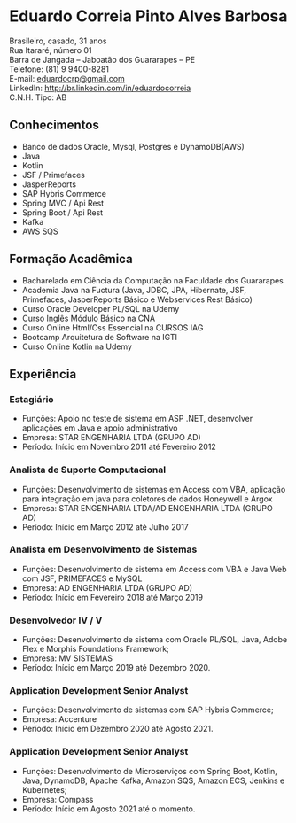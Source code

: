# Eduardo Correia Pinto Alves Barbosa
Brasileiro, casado, 31 anos </br>
Rua Itararé, número 01 </br>
Barra de Jangada – Jaboatão dos Guararapes – PE </br>
Telefone: (81) 9 9400-8281 </br>
E-mail: ​eduardocrp@gmail.com​  </br>
LinkedIn: ​http://br.linkedin.com/in/eduardocorreia </br>
C.N.H. Tipo: AB </br>


## Conhecimentos
* Banco de dados Oracle, Mysql, Postgres e DynamoDB(AWS)
* Java
* Kotlin
* JSF / Primefaces
* JasperReports
* SAP Hybris Commerce
* Spring MVC / Api Rest
* Spring Boot / Api Rest
* Kafka
* AWS SQS

## Formação Acadêmica
* Bacharelado em Ciência da Computação na Faculdade dos Guararapes
* Academia Java na Fuctura (Java, JDBC, JPA, Hibernate, JSF, Primefaces, JasperReports Básico e Webservices Rest Básico)
* Curso Oracle Developer PL/SQL na Udemy
* Curso Inglês Módulo Básico na CNA
* Curso Online Html/Css Essencial na CURSOS IAG
* Bootcamp Arquitetura de Software na IGTI
* Curso Online Kotlin na Udemy

## Experiência
### Estagiário
* Funções: Apoio no teste de sistema em ASP .NET, desenvolver aplicações em Java e apoio administrativo
* Empresa: STAR ENGENHARIA LTDA (GRUPO AD) 
* Período: Início em Novembro 2011 até Fevereiro 2012
### Analista de Suporte Computacional 
* Funções: Desenvolvimento de sistemas em Access com VBA, aplicação para integração em java para coletores de dados Honeywell e Argox
* Empresa: STAR ENGENHARIA LTDA/AD ENGENHARIA LTDA (GRUPO AD)
* Período: Início em Março 2012 até Julho 2017
### Analista em Desenvolvimento de Sistemas 
* Funções: Desenvolvimento de sistema em Access com VBA e Java Web com JSF, PRIMEFACES e MySQL
* Empresa: AD ENGENHARIA LTDA (GRUPO AD)
* Período: Início em Fevereiro 2018 até Março 2019
### Desenvolvedor IV / V
* Funções: Desenvolvimento de sistema com Oracle PL/SQL, Java, Adobe Flex e Morphis Foundations Framework;
* Empresa: MV SISTEMAS
* Período: Início em Março 2019 até Dezembro 2020.
### Application Development Senior Analyst 
* Funções: Desenvolvimento de sistemas com SAP Hybris Commerce;
* Empresa: Accenture
* Período: Início em Dezembro 2020 até Agosto 2021.
### Application Development Senior Analyst 
* Funções: Desenvolvimento de Microserviços com Spring Boot, Kotlin, Java, DynamoDB, Apache Kafka, Amazon SQS, Amazon ECS, Jenkins e Kubernetes;
* Empresa: Compass
* Período: Início em Agosto 2021 até o momento.
